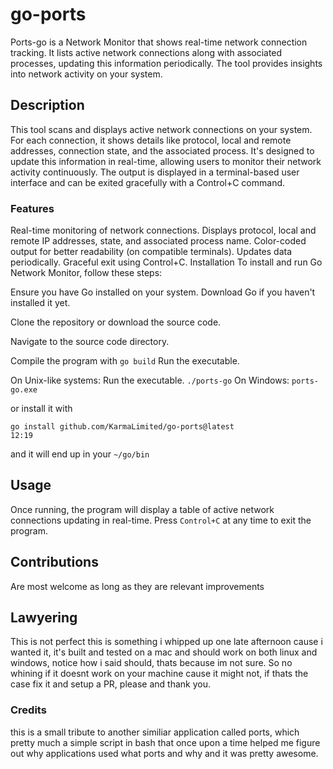 # go-ports

Ports-go is a Network Monitor that shows real-time network connection tracking.
It lists active network connections along with associated processes, updating
this information periodically. The tool provides insights into network activity
on your system.

## Description

This tool scans and displays active network connections on your system. For each
connection, it shows details like protocol, local and remote addresses,
connection state, and the associated process. It's designed to update this
information in real-time, allowing users to monitor their network activity
continuously. The output is displayed in a terminal-based user interface and can
be exited gracefully with a Control+C command.

### Features

Real-time monitoring of network connections. Displays protocol, local and remote
IP addresses, state, and associated process name. Color-coded output for better
readability (on compatible terminals). Updates data periodically. Graceful exit
using Control+C. Installation To install and run Go Network Monitor, follow
these steps:

Ensure you have Go installed on your system. Download Go if you haven't
installed it yet.

Clone the repository or download the source code.

Navigate to the source code directory.

Compile the program with `go build` Run the executable.

On Unix-like systems: Run the executable. `./ports-go` On Windows:
`ports-go.exe`

or install it with

```golang
go install github.com/KarmaLimited/go-ports@latest                  12:19
```

and it will end up in your `~/go/bin`

## Usage

Once running, the program will display a table of active network connections
updating in real-time. Press `Control+C` at any time to exit the program.

## Contributions

Are most welcome as long as they are relevant improvements

## Lawyering

This is not perfect this is something i whipped up one late afternoon cause i
wanted it, it's built and tested on a mac and should work on both linux and
windows, notice how i said should, thats because im not sure. So no whining if
it doesnt work on your machine cause it might not, if thats the case fix it and
setup a PR, please and thank you.

### Credits

this is a small tribute to another similiar application called ports, which
pretty much a simple script in bash that once upon a time helped me figure out
why applications used what ports and why and it was pretty awesome.
